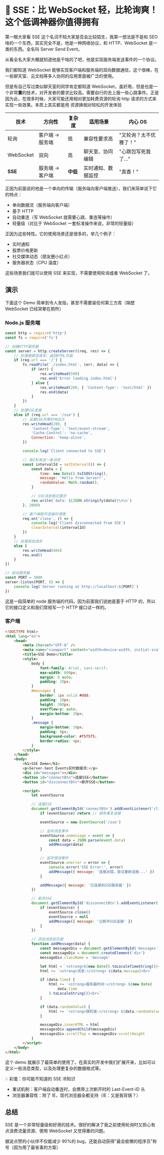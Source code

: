# 🌟 SSE：比 WebSocket 轻，比轮询爽！这个低调神器你值得拥有

第一眼大家看 SSE 这个名词不知大家是否会比较陌生，我第一想法是不是和 SEO 啥的一个东西，其实完全不是，他是一种网络协议，和 HTTP、WebSocket 是一类的东西。全名叫 Server Send Event。

从看全名大家大概就知道他是干啥的了吧，他是实现服务端发送事件的一个协议。

我们都知道 WebSocket 能够实现客户端和服务端的双向数据通信，这个很棒，在一些聊天室、云文档等多人协同的应用里面被广泛的使用。

但是有自己写过类似聊天室的同学肯定都知道 WebSocket，虽好用，但是也是一个非常**重**的技术，对开发者的要求比较高。需要自行的去上报一些心跳事件。正是因为此，在很多时候，大家可能还用相对更加耗费资源的轮询 http 请求的方式来实现一些效果。本质上其实都是用 资源换相对轻松的开发体验

| 技术      | 方向性          | 复杂度   | 适用场景           | 内心 OS                |
| --------- | --------------- | -------- | ------------------ | ---------------------- |
| 轮询      | 客户端 → 服务端 | 低       | 兼容性要求高       | "又轮询？太不优雅了！" |
| WebSocket | 双向            | 高       | 聊天室、协同编辑   | "心跳包写死我了..."    |
| **SSE**   | 服务端 → 客户端 | **中低** | 实时通知、数据监控 | "真香！"               |

正因为前面说的他是一个单向的传输（服务端向客户端推送），我们来简单说下它的特点：

- 单向数据流（服务端向客户端）
- 基于 HTTP
- 自动重连（写 WebSocket 就需要心跳、重连等操作）
- 轻量级（对比于 WebSocket 一套标准操作来说，非常的轻量级）

正因为这些特性。它的使用场景还是很多的，举几个例子：

- 实时通知
- 股票价格更新
- 社交媒体动态（朋友圈小红点）
- 服务器状态（CPU 温度）

这些场景我们就可以使用 SSE 来实现，不需要使用轮询或者 WebSocket 了。

## 演示

下面这个 Demo 简单到令人发指，甚至不需要装任何第三方库（隔壁 WebSocket 已经哭晕在厕所）

### Node.js 服务端

```js
const http = require('http')
const fs = require('fs')

// 创建HTTP服务器
const server = http.createServer((req, res) => {
	// 处理根路径请求，返回HTML页面
	if (req.url === '/') {
		fs.readFile('./index.html', (err, data) => {
			if (err) {
				res.writeHead(500)
				res.end('Error loading index.html')
			} else {
				res.writeHead(200, { 'Content-Type': 'text/html' })
				res.end(data)
			}
		})
	}
	// 处理SSE连接
	else if (req.url === '/sse') {
		// 设置SSE所需的响应头
		res.writeHead(200, {
			'Content-Type': 'text/event-stream',
			'Cache-Control': 'no-cache',
			Connection: 'keep-alive',
		})

		console.log('Client connected to SSE')

		// 每2秒发送一条消息
		const intervalId = setInterval(() => {
			const data = {
				time: new Date().toISOString(),
				message: 'Hello from Server!',
				randomValue: Math.random(),
			}

			// SSE消息格式要求
			res.write(`data: ${JSON.stringify(data)}\n\n`)
		}, 2000)

		// 客户端断开连接时清理
		req.on('close', () => {
			console.log('Client disconnected from SSE')
			clearInterval(intervalId)
		})
	}
	// 处理其他请求
	else {
		res.writeHead(404)
		res.end()
	}
})

// 启动服务器
const PORT = 3000
server.listen(PORT, () => {
	console.log(`Server running at http://localhost:${PORT}`)
})
```

这是一段简单的 node 服务端的代码，因为前面我们说她是基于 HTTP 的，所以它的接口定义和我们常规写一个 HTTP 接口试一样的。

### 客户端

```html
<!DOCTYPE html>
<html lang="en">
	<head>
		<meta charset="UTF-8" />
		<meta name="viewport" content="width=device-width, initial-scale=1.0" />
		<title>SSE Demo</title>
		<style>
			body {
				font-family: Arial, sans-serif;
				max-width: 800px;
				margin: 0 auto;
				padding: 20px;
			}
			#messages {
				border: 1px solid #ddd;
				padding: 10px;
				height: 300px;
				overflow-y: auto;
				margin-bottom: 20px;
			}
			.message {
				margin-bottom: 10px;
				padding: 8px;
				background-color: #f5f5f5;
				border-radius: 4px;
			}
		</style>
	</head>
	<body>
		<h1>SSE Demo</h1>
		<p>Server-Sent Events实时数据流:</p>
		<div id="messages"></div>
		<button id="connectBtn">连接SSE</button>
		<button id="disconnectBtn">断开SSE</button>

		<script>
			let eventSource

			// 连接SSE
			document.getElementById('connectBtn').addEventListener('click', () => {
				if (eventSource) return // 避免重复连接

				eventSource = new EventSource('/sse')

				// 监听消息事件
				eventSource.onmessage = event => {
					const data = JSON.parse(event.data)
					addMessage(data)
				}

				// 监听错误事件
				eventSource.onerror = error => {
					console.error('SSE Error:', error)
					addMessage({ message: '连接出错，尝试重新连接...' })
				}

				addMessage({ message: '已连接到SSE服务器' })
			})

			// 断开SSE
			document.getElementById('disconnectBtn').addEventListener('click', () => {
				if (eventSource) {
					eventSource.close()
					eventSource = null
					addMessage({ message: '已断开SSE连接' })
				}
			})

			// 添加消息到页面
			function addMessage(data) {
				const messagesDiv = document.getElementById('messages')
				const messageDiv = document.createElement('div')
				messageDiv.className = 'message'

				let html = `<strong>${new Date().toLocaleTimeString()}</strong><br>`
				html += `<strong>消息:</strong> ${data.message}<br>`

				if (data.time) {
					html += `<strong>服务器时间:</strong> ${new Date(
						data.time
					).toLocaleString()}<br>`
				}

				if (data.randomValue) {
					html += `<strong>随机值:</strong> ${data.randomValue.toFixed(4)}`
				}

				messageDiv.innerHTML = html
				messagesDiv.appendChild(messageDiv)
				messagesDiv.scrollTop = messagesDiv.scrollHeight
			}
		</script>
	</body>
</html>
```

这个 demo 就展示了最简单的使用了。在真实的开发中我们扩展开来，比如可以定义一些消息类型，以及处理更复杂的数据格式等。

💡 彩蛋：你可能不知道的 SSE 冷知识

- 重试机制：客户端自动重连时，会携带上次断开时的 Last-Event-ID 头
- 浏览器兼容性：除了 IE，现代浏览器全都支持（IE：又是我背锅？）

## 总结

SSE 是一个非常轻量级和好用的技术。很好的解决了我之前使用轮询时又担心有点浪费流量资源、使用 WebSocket 又觉得重的问题。

据说点赞的小伙伴不仅能减少 90%的 bug，还能自动获得"最会偷懒的程序员"称号（因为用了最省事的方案）

